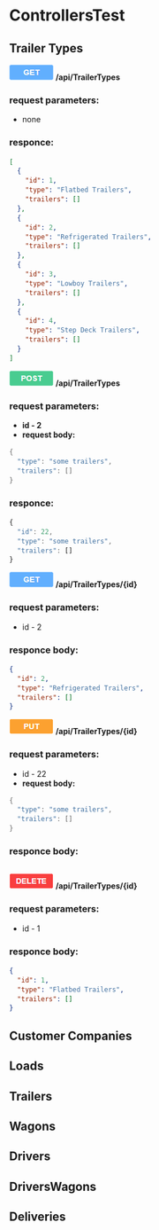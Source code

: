# ControllersTest

Trailer Types
------

![GET:](https://github.com/ViktoriiaKharchenko/TransportCompanyDatabase/blob/master/images/GET.png "GET request")   __/api/TrailerTypes__ 

### request parameters:
  - none
### responce:

```json
[
  {
    "id": 1,
    "type": "Flatbed Trailers",
    "trailers": []
  },
  {
    "id": 2,
    "type": "Refrigerated Trailers",
    "trailers": []
  },
  {
    "id": 3,
    "type": "Lowboy Trailers",
    "trailers": []
  },
  {
    "id": 4,
    "type": "Step Deck Trailers",
    "trailers": []
  }
]
```

![POST:](https://github.com/ViktoriiaKharchenko/TransportCompanyDatabase/blob/master/images/POST.png "POST request") __/api/TrailerTypes__ 
### request parameters:
  - __id - 2__
  - __request body:__

```java
{
  "type": "some trailers",
  "trailers": []
}
```
  
### responce:

```javascript
{
  "id": 22,
  "type": "some trailers",
  "trailers": []
}
```
  
![GET:](https://github.com/ViktoriiaKharchenko/TransportCompanyDatabase/blob/master/images/GET.png  "GET request") __/api/TrailerTypes/{id}__ 

### request parameters:
  - id - 2
### responce body:
```json
{
  "id": 2,
  "type": "Refrigerated Trailers",
  "trailers": []
}
```

![PUT:](https://github.com/ViktoriiaKharchenko/TransportCompanyDatabase/blob/master/images/PUT.png "PUT request") __/api/TrailerTypes/{id}__ 
### request parameters:
  - id - 22
  - __request body:__

```java
{
  "type": "some trailers",
  "trailers": []
}
```
### responce body:
```json
```
![DELETE:](https://github.com/ViktoriiaKharchenko/TransportCompanyDatabase/blob/master/images/DELETE.png  "DELETE request") __/api/TrailerTypes/{id}__ 

### request parameters:
  - id - 1
### responce body:

```json
{
  "id": 1,
  "type": "Flatbed Trailers",
  "trailers": []
}
```

Customer Companies
------

Loads
------

Trailers
------

Wagons
------

Drivers
------

DriversWagons
------

Deliveries
------
